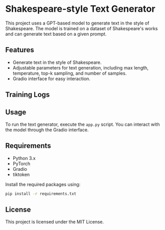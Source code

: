 # Shakespeare-style Text Generator

This project uses a GPT-based model to generate text in the style of Shakespeare. The model is trained on a dataset of Shakespeare's works and can generate text based on a given prompt.

## Features

- Generate text in the style of Shakespeare.
- Adjustable parameters for text generation, including max length, temperature, top-k sampling, and number of samples.
- Gradio interface for easy interaction.

## Training Logs

## Usage

To run the text generator, execute the `app.py` script. You can interact with the model through the Gradio interface.

## Requirements

- Python 3.x
- PyTorch
- Gradio
- tiktoken

Install the required packages using:

```bash
pip install -r requirements.txt
```

## License

This project is licensed under the MIT License.
